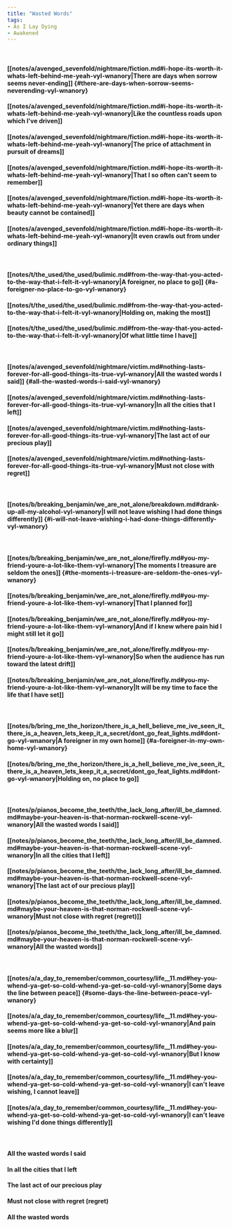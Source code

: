 ```yaml
---
title: "Wasted Words"
tags:
- As I Lay Dying
- Awakened
---
```

&nbsp;
#### [[notes/a/avenged_sevenfold/nightmare/fiction.md#i-hope-its-worth-it-whats-left-behind-me-yeah-vyl-wnanory|There are days when sorrow seems never-ending]] {#there-are-days-when-sorrow-seems-neverending-vyl-wnanory}
#### [[notes/a/avenged_sevenfold/nightmare/fiction.md#i-hope-its-worth-it-whats-left-behind-me-yeah-vyl-wnanory|Like the countless roads upon which I've driven]]
#### [[notes/a/avenged_sevenfold/nightmare/fiction.md#i-hope-its-worth-it-whats-left-behind-me-yeah-vyl-wnanory|The price of attachment in pursuit of dreams]]
#### [[notes/a/avenged_sevenfold/nightmare/fiction.md#i-hope-its-worth-it-whats-left-behind-me-yeah-vyl-wnanory|That I so often can't seem to remember]]
#### [[notes/a/avenged_sevenfold/nightmare/fiction.md#i-hope-its-worth-it-whats-left-behind-me-yeah-vyl-wnanory|Yet there are days when beauty cannot be contained]]
#### [[notes/a/avenged_sevenfold/nightmare/fiction.md#i-hope-its-worth-it-whats-left-behind-me-yeah-vyl-wnanory|It even crawls out from under ordinary things]]
&nbsp;
#### [[notes/t/the_used/the_used/bulimic.md#from-the-way-that-you-acted-to-the-way-that-i-felt-it-vyl-wnanory|A foreigner, no place to go]] {#a-foreigner-no-place-to-go-vyl-wnanory}
#### [[notes/t/the_used/the_used/bulimic.md#from-the-way-that-you-acted-to-the-way-that-i-felt-it-vyl-wnanory|Holding on, making the most]]
#### [[notes/t/the_used/the_used/bulimic.md#from-the-way-that-you-acted-to-the-way-that-i-felt-it-vyl-wnanory|Of what little time I have]]
&nbsp;
#### [[notes/a/avenged_sevenfold/nightmare/victim.md#nothing-lasts-forever-for-all-good-things-its-true-vyl-wnanory|All the wasted words I said]] {#all-the-wasted-words-i-said-vyl-wnanory}
#### [[notes/a/avenged_sevenfold/nightmare/victim.md#nothing-lasts-forever-for-all-good-things-its-true-vyl-wnanory|In all the cities that I left]]
#### [[notes/a/avenged_sevenfold/nightmare/victim.md#nothing-lasts-forever-for-all-good-things-its-true-vyl-wnanory|The last act of our precious play]]
#### [[notes/a/avenged_sevenfold/nightmare/victim.md#nothing-lasts-forever-for-all-good-things-its-true-vyl-wnanory|Must not close with regret]]
&nbsp;
#### [[notes/b/breaking_benjamin/we_are_not_alone/breakdown.md#drank-up-all-my-alcohol-vyl-wnanory|I will not leave wishing I had done things differently]] {#i-will-not-leave-wishing-i-had-done-things-differently-vyl-wnanory}
&nbsp;
#### [[notes/b/breaking_benjamin/we_are_not_alone/firefly.md#you-my-friend-youre-a-lot-like-them-vyl-wnanory|The moments I treasure are seldom the ones]] {#the-moments-i-treasure-are-seldom-the-ones-vyl-wnanory}
#### [[notes/b/breaking_benjamin/we_are_not_alone/firefly.md#you-my-friend-youre-a-lot-like-them-vyl-wnanory|That I planned for]]
#### [[notes/b/breaking_benjamin/we_are_not_alone/firefly.md#you-my-friend-youre-a-lot-like-them-vyl-wnanory|And if I knew where pain hid I might still let it go]]
#### [[notes/b/breaking_benjamin/we_are_not_alone/firefly.md#you-my-friend-youre-a-lot-like-them-vyl-wnanory|So when the audience has run toward the latest drift]]
#### [[notes/b/breaking_benjamin/we_are_not_alone/firefly.md#you-my-friend-youre-a-lot-like-them-vyl-wnanory|It will be my time to face the life that I have set]]
&nbsp;
#### [[notes/b/bring_me_the_horizon/there_is_a_hell_believe_me_ive_seen_it_there_is_a_heaven_lets_keep_it_a_secret/dont_go_feat_lights.md#dont-go-vyl-wnanory|A foreigner in my own home]] {#a-foreigner-in-my-own-home-vyl-wnanory}
#### [[notes/b/bring_me_the_horizon/there_is_a_hell_believe_me_ive_seen_it_there_is_a_heaven_lets_keep_it_a_secret/dont_go_feat_lights.md#dont-go-vyl-wnanory|Holding on, no place to go]]
&nbsp;
#### [[notes/p/pianos_become_the_teeth/the_lack_long_after/ill_be_damned.md#maybe-your-heaven-is-that-norman-rockwell-scene-vyl-wnanory|All the wasted words I said]]
#### [[notes/p/pianos_become_the_teeth/the_lack_long_after/ill_be_damned.md#maybe-your-heaven-is-that-norman-rockwell-scene-vyl-wnanory|In all the cities that I left]]
#### [[notes/p/pianos_become_the_teeth/the_lack_long_after/ill_be_damned.md#maybe-your-heaven-is-that-norman-rockwell-scene-vyl-wnanory|The last act of our precious play]]
#### [[notes/p/pianos_become_the_teeth/the_lack_long_after/ill_be_damned.md#maybe-your-heaven-is-that-norman-rockwell-scene-vyl-wnanory|Must not close with regret (regret)]]
#### [[notes/p/pianos_become_the_teeth/the_lack_long_after/ill_be_damned.md#maybe-your-heaven-is-that-norman-rockwell-scene-vyl-wnanory|All the wasted words]]
&nbsp;
#### [[notes/a/a_day_to_remember/common_courtesy/life__11.md#hey-you-whend-ya-get-so-cold-whend-ya-get-so-cold-vyl-wnanory|Some days the line between peace]] {#some-days-the-line-between-peace-vyl-wnanory}
#### [[notes/a/a_day_to_remember/common_courtesy/life__11.md#hey-you-whend-ya-get-so-cold-whend-ya-get-so-cold-vyl-wnanory|And pain seems more like a blur]]
#### [[notes/a/a_day_to_remember/common_courtesy/life__11.md#hey-you-whend-ya-get-so-cold-whend-ya-get-so-cold-vyl-wnanory|But I know with certainty]]
#### [[notes/a/a_day_to_remember/common_courtesy/life__11.md#hey-you-whend-ya-get-so-cold-whend-ya-get-so-cold-vyl-wnanory|I can't leave wishing, I cannot leave]]
#### [[notes/a/a_day_to_remember/common_courtesy/life__11.md#hey-you-whend-ya-get-so-cold-whend-ya-get-so-cold-vyl-wnanory|I can't leave wishing I'd done things differently]]
&nbsp;
#### All the wasted words I said
#### In all the cities that I left
#### The last act of our precious play
#### Must not close with regret (regret)
#### All the wasted words
